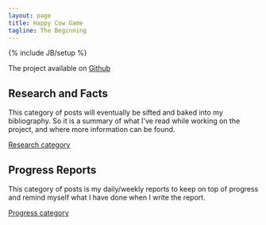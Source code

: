 ```yaml
---
layout: page
title: Happy Cow Game
tagline: The Beginning
---
```

{% include JB/setup %}

The project available on [Github](https://github.com/sis17/HappyCowGame)

## Research and Facts

This category of posts will eventually be sifted and baked into my bibliography.
So it is a summary of what I've read while working on the project, and where more information can be found.

[Research category](categories.html#research-ref)

## Progress Reports

This category of posts is my daily/weekly reports to keep on top of progress and remind myself what I have done when I write the report.

[Progress category](categories.html#progress-ref)
